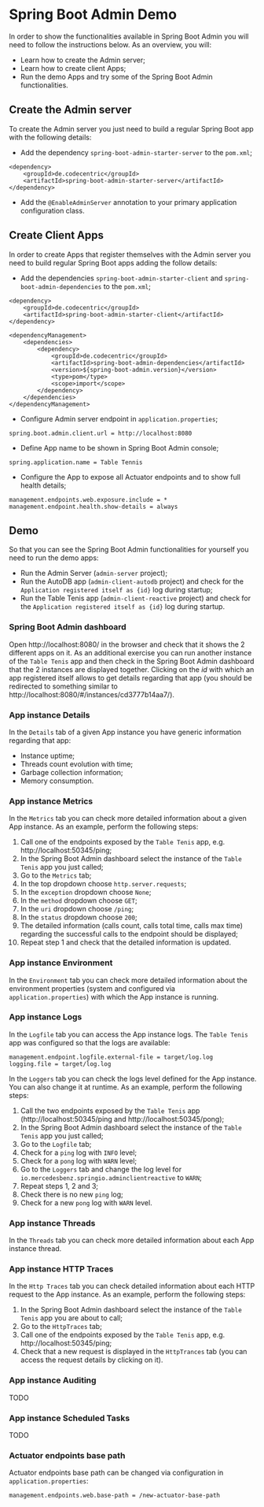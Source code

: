 
# Spring Boot Admin Demo
In order to show the functionalities available in Spring Boot Admin you will need to follow the instructions below. As an overview, you will:

 - Learn how to create the Admin server;
 - Learn how to create client Apps;
 - Run the demo Apps and try some of the Spring Boot Admin functionalities.

## Create the Admin server
To create the Admin server you just need to build a regular Spring Boot app with the following details:

 - Add the dependency `spring-boot-admin-starter-server` to the `pom.xml`;
```
<dependency>
	<groupId>de.codecentric</groupId>
	<artifactId>spring-boot-admin-starter-server</artifactId>
</dependency>
```

 - Add the `@EnableAdminServer` annotation to your primary application configuration class.

## Create Client Apps
In order to create Apps that register themselves with the Admin server you need to build regular Spring Boot apps adding the follow details:

 - Add the dependencies `spring-boot-admin-starter-client` and `spring-boot-admin-dependencies` to the `pom.xml`;
```
<dependency>
	<groupId>de.codecentric</groupId>
	<artifactId>spring-boot-admin-starter-client</artifactId>
</dependency>
```
```
<dependencyManagement>
	<dependencies>
		<dependency>
			<groupId>de.codecentric</groupId>
			<artifactId>spring-boot-admin-dependencies</artifactId>
			<version>${spring-boot-admin.version}</version>
			<type>pom</type>
			<scope>import</scope>
		</dependency>
	</dependencies>
</dependencyManagement>
```
 - Configure Admin server endpoint in `application.properties`;
```
spring.boot.admin.client.url = http://localhost:8080
```
 - Define App name to be shown in Spring Boot Admin console;
```
spring.application.name = Table Tennis
```
 - Configure the App to expose all Actuator endpoints and to show full health details;
```
management.endpoints.web.exposure.include = *
management.endpoint.health.show-details = always
```

## Demo
So that you can see the Spring Boot Admin functionalities for yourself you need to run the demo apps:

 - Run the Admin Server (`admin-server` project);
 - Run the AutoDB app (`admin-client-autodb` project) and check for the `Application registered itself as {id}` log during startup;
 - Run the Table Tenis app (`admin-client-reactive` project) and check for the `Application registered itself as {id}` log during startup.

### Spring Boot Admin dashboard
Open http://localhost:8080/ in the browser and check that it shows the 2 different apps on it.
As an additional exercise you can run another instance of the `Table Tenis` app and then check in the Spring Boot Admin dashboard that the 2 instances are displayed together.
Clicking on the *id* with which an app registered itself allows to get details regarding that app (you should be redirected to something similar to http://localhost:8080/#/instances/cd3777b14aa7/).

### App instance Details
In the `Details` tab of a given App instance you have generic information regarding that app:

 - Instance uptime;
 - Threads count evolution with time;
 - Garbage collection information;
 - Memory consumption.

### App instance Metrics
In the `Metrics` tab you can check more detailed information about a given App instance.
As an example, perform the following steps:

 1. Call one of the endpoints exposed by the `Table Tenis` app, e.g. http://localhost:50345/ping;
 2. In the Spring Boot Admin dashboard select the instance of the `Table Tenis` app you just called;
 3. Go to the `Metrics` tab;
 4. In the top dropdown choose `http.server.requests`;
 5. In the `exception` dropdown choose `None`;
 6. In the `method` dropdown choose `GET`;
 7. In the `uri` dropdown choose `/ping`;
 8. In the `status` dropdown choose `200`;
 9. The detailed information (calls count, calls total time, calls max time) regarding the successful calls to the endpoint should be displayed;
 10. Repeat step 1 and check that the detailed information is updated.

### App instance Environment
In the `Environment` tab you can check more detailed information about the environment properties (system and configured via `application.properties`) with which the App instance is running.

### App instance Logs
In the `Logfile` tab you can access the App instance logs. The `Table Tenis` app was configured so that the logs are available:
```
management.endpoint.logfile.external-file = target/log.log
logging.file = target/log.log
```

In the `Loggers` tab you can check the logs level defined for the App instance. You can also change it at runtime. As an example, perform the following steps:

 1. Call the two endpoints exposed by the `Table Tenis` app (http://localhost:50345/ping and http://localhost:50345/pong);
 2. In the Spring Boot Admin dashboard select the instance of the `Table Tenis` app you just called;
 3. Go to the `Logfile` tab;
 4. Check for a `ping` log with `INFO` level;
 5. Check for a `pong` log with `WARN` level;
 6. Go to the `Loggers` tab and change the log level for `io.mercedesbenz.springio.adminclientreactive` to `WARN`;
 7. Repeat steps 1, 2 and 3;
 9. Check there is no new `ping` log;
 8. Check for a new `pong` log with `WARN` level.

### App instance Threads
In the `Threads` tab you can check more detailed information about each App instance thread.

### App instance HTTP Traces
In the `Http Traces` tab you can check detailed information about each HTTP request to the App instance. As an example, perform the following steps:

 1. In the Spring Boot Admin dashboard select the instance of the `Table Tenis` app you are about to call;
 2. Go to the `HttpTraces` tab;
 3. Call one of the endpoints exposed by the `Table Tenis` app, e.g. http://localhost:50345/ping;
 4. Check that a new request is displayed in the `HttpTrances` tab (you can access the request details by clicking on it).

### App instance Auditing
TODO

### App instance Scheduled Tasks
TODO

### Actuator endpoints base path
Actuator endpoints base path can be changed via configuration in `application.properties`:
```
management.endpoints.web.base-path = /new-actuator-base-path
```
